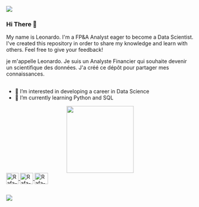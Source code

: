 ![](https://komarev.com/ghpvc/?username=LeonardoTerra)
### Hi There 👋
My name is Leonardo. I'm a FP&A Analyst eager to become a Data Scientist. I've created this repository in order to share my knowledge and learn with others. Feel free to give your feedback!

je m'appelle Leonardo. Je suis un Analyste Financier qui souhaite devenir un scientifique des données. J'a créé ce dépôt pour partager mes connaissances.
##

- 👀 I’m interested in developing a career in Data Science
- 🌱 I’m currently learning Python and SQL

<div align="center">
  <a href="https://github.com/LeonardoTerra">
  <!---img height="180em" src="https://github-readme-stats.vercel.app/api?username=LeonardoTerra&show_icons=true&theme=swift&include_all_commits=true&count_private=true"/-->
  <img height="180em" src="https://github-readme-stats.vercel.app/api/top-langs/?username=LeonardoTerra&layout=compact&langs_count=7&theme=react"/>
</div>

<div style="display: inline_block">
  <img align="center" alt="Rafa-Js" height="30" width="33" src="https://cdn-icons-png.flaticon.com/512/5968/5968350.png">
  <img align="center" alt="Rafa-Ts" height="30" width="35" src="https://cdn-icons.flaticon.com/png/512/4248/premium/4248443.png?token=exp=1658714810~hmac=5be02db9c8bb69aeb4e5e6ca095ac7f4">
  <img align="center" alt="Rafa-Ts" height="30" width="36" src="https://cdn-icons-png.flaticon.com/512/1199/1199124.png">
  
</div>

##
<div>
  <a href="https://www.linkedin.com/in/leonardo-terra-97b592124/" target="_blank"><img src="https://img.shields.io/badge/LinkedIn-0077B5?style=for-the-badge&logo=linkedin&logoColor=white"></a>
</div>
<!---
LeonardoTerra/LeonardoTerra is a ✨ special ✨ repository because its `README.md` (this file) appears on your GitHub profile.
You can click the Preview link to take a look at your changes.
--->

